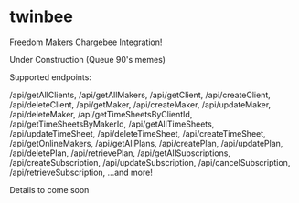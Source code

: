 # twinbee
Freedom Makers Chargebee Integration!

Under Construction (Queue 90's memes)

Supported endpoints: 

/api/getAllClients,
/api/getAllMakers,
/api/getClient,
/api/createClient,
/api/deleteClient,
/api/getMaker,
/api/createMaker,
/api/updateMaker,
/api/deleteMaker,
/api/getTimeSheetsByClientId,
/api/getTimeSheetsByMakerId,
/api/getAllTimeSheets,
/api/updateTimeSheet,
/api/deleteTimeSheet,
/api/createTimeSheet,
/api/getOnlineMakers,
/api/getAllPlans,
/api/createPlan,
/api/updatePlan,
/api/deletePlan,
/api/retrievePlan,
/api/getAllSubscriptions,
/api/createSubscription,
/api/updateSubscription,
/api/cancelSubscription,
/api/retrieveSubscription,
...and more! 

Details to come soon
